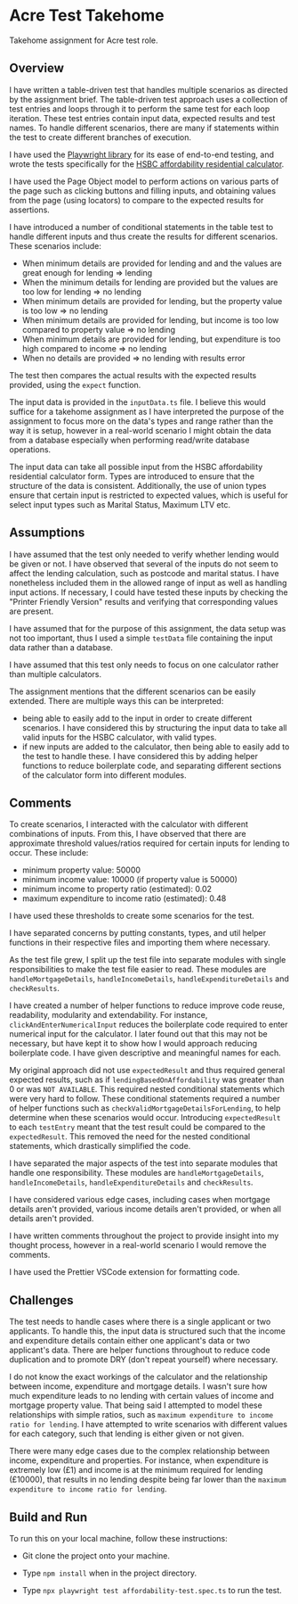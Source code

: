 # Acre Test Takehome

Takehome assignment for Acre test role.

## Overview

I have written a table-driven test that handles multiple scenarios as directed by the assignment brief. The table-driven test approach uses a collection of test entries and loops through it to perform the same test for each loop iteration. These test entries contain input data, expected results and test names. To handle different scenarios, there are many if statements within the test to create different branches of execution.

I have used the [Playwright library](https://playwright.dev/) for its ease of end-to-end testing, and wrote the tests specifically for the [HSBC affordability residential calculator](https://portal.intermediaries.hsbc.co.uk/affordabilitycalculator/affordabilitycalculatorpage.php).

I have used the Page Object model to perform actions on various parts of the page such as clicking buttons and filling inputs, and obtaining values from the page (using locators) to compare to the expected results for assertions.

I have introduced a number of conditional statements in the table test to handle different inputs and thus create the results for different scenarios. These scenarios include:

- When minimum details are provided for lending and and the values are great enough for lending => lending
- When the minimum details for lending are provided but the values are too low for lending => no lending
- When minimum details are provided for lending, but the property value is too low => no lending
- When minimum details are provided for lending, but income is too low compared to property value => no lending
- When minimum details are provided for lending, but expenditure is too high compared to income => no lending
- When no details are provided => no lending with results error

The test then compares the actual results with the expected results provided, using the `expect` function.

The input data is provided in the `inputData.ts` file. I believe this would suffice for a takehome assignment as I have interpreted the purpose of the assignment to focus more on the data's types and range rather than the way it is setup, however in a real-world scenario I might obtain the data from a database especially when performing read/write database operations.

The input data can take all possible input from the HSBC affordability residential calculator form. Types are introduced to ensure that the structure of the data is consistent. Additionally, the use of union types ensure that certain input is restricted to expected values, which is useful for select input types such as Marital Status, Maximum LTV etc.

## Assumptions

I have assumed that the test only needed to verify whether lending would be given or not. I have observed that several of the inputs do not seem to affect the lending calculation, such as postcode and marital status. I have nonetheless included them in the allowed range of input as well as handling input actions. If necessary, I could have tested these inputs by checking the "Printer Friendly Version" results and verifying that corresponding values are present.

I have assumed that for the purpose of this assignment, the data setup was not too important, thus I used a simple `testData` file containing the input data rather than a database.

I have assumed that this test only needs to focus on one calculator rather than multiple calculators.

The assignment mentions that the different scenarios can be easily extended. There are multiple ways this can be interpreted:

- being able to easily add to the input in order to create different scenarios. I have considered this by structuring the input data to take all valid inputs for the HSBC calculator, with valid types.
- if new inputs are added to the calculator, then being able to easily add to the test to handle these. I have considered this by adding helper functions to reduce boilerplate code, and separating different sections of the calculator form into different modules.

## Comments

To create scenarios, I interacted with the calculator with different combinations of inputs. From this, I have observed that there are approximate threshold values/ratios required for certain inputs for lending to occur. These include:

- minimum property value: 50000
- minimum income value: 10000 (if property value is 50000)
- minimum income to property ratio (estimated): 0.02
- maximum expenditure to income ratio (estimated): 0.48

I have used these thresholds to create some scenarios for the test.

I have separated concerns by putting constants, types, and util helper functions in their respective files and importing them where necessary.

As the test file grew, I split up the test file into separate modules with single responsibilities to make the test file easier to read. These modules are `handleMortgageDetails`, `handleIncomeDetails`, `handleExpenditureDetails` and `checkResults`.

I have created a number of helper functions to reduce improve code reuse, readability, modularity and extendability. For instance, `clickAndEnterNumericalInput` reduces the boilerplate code required to enter numerical input for the calculator. I later found out that this may not be necessary, but have kept it to show how I would approach reducing boilerplate code. I have given descriptive and meaningful names for each.

My original approach did not use `expectedResult` and thus required general expected results, such as if `lendingBasedOnAffordability` was greater than 0 or was `NOT AVAILABLE`. This required nested conditional statements which were very hard to follow. These conditional statements required a number of helper functions such as `checkValidMortgageDetailsForLending`, to help determine when these scenarios would occur. Introducing `expectedResult` to each `testEntry` meant that the test result could be compared to the `expectedResult`. This removed the need for the nested conditional statements, which drastically simplified the code.

I have separated the major aspects of the test into separate modules that handle one responsibility. These modules are `handleMortgageDetails`, `handleIncomeDetails`, `handleExpenditureDetails` and `checkResults`.

I have considered various edge cases, including cases when mortgage details aren't provided, various income details aren't provided, or when all details aren't provided.

I have written comments throughout the project to provide insight into my thought process, however in a real-world scenario I would remove the comments.

I have used the Prettier VSCode extension for formatting code.

## Challenges

The test needs to handle cases where there is a single applicant or two applicants. To handle this, the input data is structured such that the income and expenditure details contain either one applicant's data or two applicant's data. There are helper functions throughout to reduce code duplication and to promote DRY (don't repeat yourself) where necessary.

I do not know the exact workings of the calculator and the relationship between income, expenditure and mortgage details. I wasn't sure how much expenditure leads to no lending with certain values of income and mortgage property value. That being said I attempted to model these relationships with simple ratios, such as `maximum expenditure to income ratio for lending`. I have attempted to write scenarios with different values for each category, such that lending is either given or not given.

There were many edge cases due to the complex relationship between income, expenditure and properties. For instance, when expenditure is extremely low (£1) and income is at the minimum required for lending (£10000), that results in no lending despite being far lower than the `maximum expenditure to income ratio for lending`.

## Build and Run

To run this on your local machine, follow these instructions:

- Git clone the project onto your machine.

- Type `npm install` when in the project directory.

- Type `npx playwright test affordability-test.spec.ts` to run the test.
